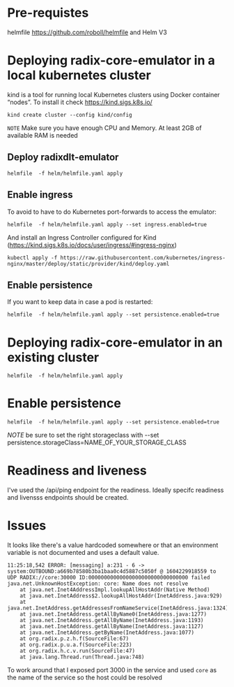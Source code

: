 # Pre-requistes

helmfile https://github.com/roboll/helmfile and Helm V3

# Deploying radix-core-emulator in a local kubernetes cluster
kind is a tool for running local Kubernetes clusters using Docker container “nodes”. To install it check https://kind.sigs.k8s.io/

```
kind create cluster --config kind/config
```

`NOTE`
Make sure you have enough CPU and Memory. At least 2GB of available RAM is needed

## Deploy radixdlt-emulator
```
helmfile  -f helm/helmfile.yaml apply
```

## Enable ingress
To avoid to have to do Kubernetes port-forwards to access the emulator:

```
helmfile  -f helm/helmfile.yaml apply --set ingress.enabled=true
```

And install an Ingress Controller configured for Kind (https://kind.sigs.k8s.io/docs/user/ingress/#ingress-nginx)
```
kubectl apply -f https://raw.githubusercontent.com/kubernetes/ingress-nginx/master/deploy/static/provider/kind/deploy.yaml
```

## Enable persistence
If you want to keep data in case a pod is restarted:
```
helmfile  -f helm/helmfile.yaml apply --set persistence.enabled=true
```


# Deploying radix-core-emulator in an existing cluster
```
helmfile  -f helm/helmfile.yaml apply
```

# Enable persistence
```
helmfile  -f helm/helmfile.yaml apply --set persistence.enabled=true
```

*NOTE* be sure to set the right storageclass with --set persistence.storageClass=NAME_OF_YOUR_STORAGE_CLASS


# Readiness and liveness
I've used the /api/ping endpoint for the readiness. Ideally specifc readiness and livensss endpoints should be created.


# Issues

It looks like there's a value hardcoded somewhere or that an environment variable is not documented and uses a default value.

```
11:25:18,542 ERROR: [messaging] a:231 - 6 -> system:OUTBOUND:a669b78580b3ba1baa0c4d5887c5050f @ 1604229918559 to UDP RADIX://core:30000 ID:00000000000000000000000000000000 failed
java.net.UnknownHostException: core: Name does not resolve
	at java.net.Inet4AddressImpl.lookupAllHostAddr(Native Method)
	at java.net.InetAddress$2.lookupAllHostAddr(InetAddress.java:929)
	at java.net.InetAddress.getAddressesFromNameService(InetAddress.java:1324)
	at java.net.InetAddress.getAllByName0(InetAddress.java:1277)
	at java.net.InetAddress.getAllByName(InetAddress.java:1193)
	at java.net.InetAddress.getAllByName(InetAddress.java:1127)
	at java.net.InetAddress.getByName(InetAddress.java:1077)
	at org.radix.p.z.h.f(SourceFile:67)
	at org.radix.p.u.a.f(SourceFile:223)
	at org.radix.h.c.v.run(SourceFile:47)
	at java.lang.Thread.run(Thread.java:748)
```

To work around that I exposed port 3000 in the service and used `core` as the name of the service so the host could be resolved

